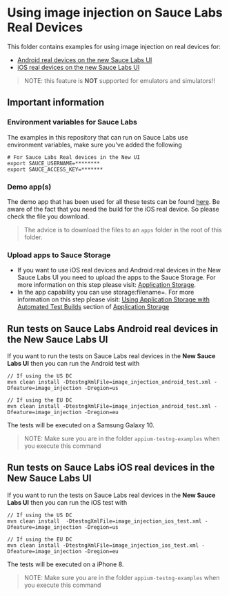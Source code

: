 # Using image injection on Sauce Labs Real Devices
This folder contains examples for using image injection on real devices for:

- [Android real devices on the new Sauce Labs UI](#run-tests-on-sauce-labs-android-real-devices-in-the-new-sauce-labs-ui)
- [iOS real devices on the new Sauce Labs UI](#run-tests-on-sauce-labs-ios-real-devices-in-the-new-sauce-labs-ui)

> NOTE: this feature is **NOT** supported for emulators and simulators!!

## Important information
### Environment variables for Sauce Labs
The examples in this repository that can run on Sauce Labs use environment variables, make sure you've added the following

    # For Sauce Labs Real devices in the New UI
    export SAUCE_USERNAME=********
    export SAUCE_ACCESS_KEY=*******
    
### Demo app(s)
The demo app that has been used for all these tests can be found [here](https://github.com/saucelabs/sample-app-mobile/releases).
Be aware of the fact that you need the build for the iOS real device. So please check the file you download.

> The advice is to download the files to an `apps` folder in the root of this folder.

### Upload apps to Sauce Storage
* If you want to use iOS real devices and Android real devices in the New Sauce Labs UI you need to upload the apps to the Sauce Storage.
For more information on this step please visit: [Application Storage](https://wiki.saucelabs.com/display/DOCS/Application+Storage).
* In the app capability you can use storage:filename=<file-name>. For more information on this step please visit: [Using Application Storage with Automated Test Builds](https://wiki.saucelabs.com/display/DOCS/Application+Storage#ApplicationStorage-UsingApplicationStoragewithAutomatedTestBuilds) section of [Application Storage](https://wiki.saucelabs.com/display/DOCS/Application+Storage)
## Run tests on Sauce Labs Android real devices in the New Sauce Labs UI
If you want to run the tests on Sauce Labs real devices in the **New Sauce Labs UI** then you can run the Android test with

    // If using the US DC
    mvn clean install -DtestngXmlFile=image_injection_android_test.xml -Dfeature=image_injection -Dregion=us
    
    // If using the EU DC
    mvn clean install -DtestngXmlFile=image_injection_android_test.xml -Dfeature=image_injection -Dregion=eu
    
The tests will be executed on a Samsung Galaxy 10.

> NOTE: Make sure you are in the folder `appium-testng-examples` when you execute this command

## Run tests on Sauce Labs iOS real devices in the New Sauce Labs UI
If you want to run the tests on Sauce Labs real devices in the **New Sauce Labs UI** then you can run the iOS test with

    // If using the US DC
    mvn clean install  -DtestngXmlFile=image_injection_ios_test.xml -Dfeature=image_injection -Dregion=us
    
    // If using the EU DC
    mvn clean install -DtestngXmlFile=image_injection_ios_test.xml -Dfeature=image_injection -Dregion=eu
    
The tests will be executed on a iPhone 8.
> NOTE: Make sure you are in the folder `appium-testng-examples` when you execute this command
